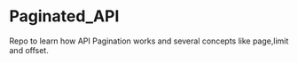 # Paginated_API
Repo to learn how API Pagination works and several concepts like page,limit and offset.
